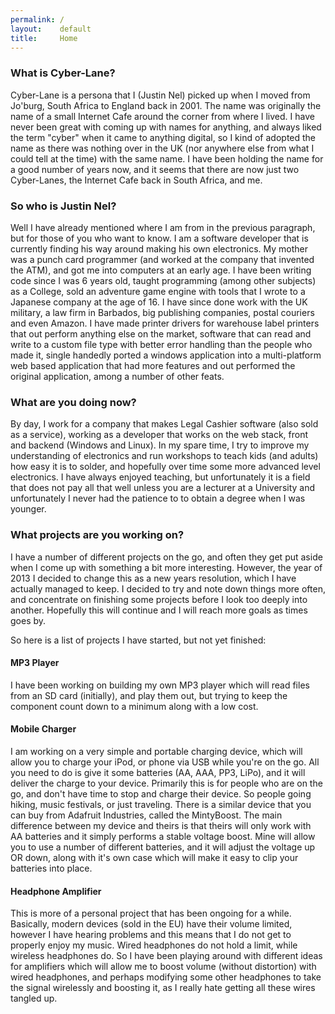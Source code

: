 ```yaml
---
permalink: /
layout:    default
title:     Home
---
```

### What is Cyber-Lane?

Cyber-Lane is a persona that I (Justin Nel) picked up when I moved from Jo'burg, South Africa to England back in 2001. The name was originally the name of a small Internet Cafe around the corner from where I lived. I have never been great with coming up with names for anything, and always liked the term "cyber" when it came to anything digital, so I kind of adopted the name as there was nothing over in the UK (nor anywhere else from what I could tell at the time) with the same name. I have been holding the name for a good number of years now, and it seems that there are now just two Cyber-Lanes, the Internet Cafe back in South Africa, and me.

### So who is Justin Nel?

Well I have already mentioned where I am from in the previous paragraph, but for those of you who want to know. I am a software developer that is currently finding his way around making his own electronics. My mother was a punch card programmer (and worked at the company that invented the ATM), and got me into computers at an early age. I have been writing code since I was 6 years old, taught programming (among other subjects) as a College, sold an adventure game engine with tools that I wrote to a Japanese company at the age of 16. I have since done work with the UK military, a law firm in Barbados, big publishing companies, postal couriers and even Amazon. I have made printer drivers for warehouse label printers that out perform anything else on the market, software that can read and write to a custom file type with better error handling than the people who made it, single handedly ported a windows application into a multi-platform web based application that had more features and out performed the original application, among a number of other feats.

### What are you doing now?

By day, I work for a company that makes Legal Cashier software (also sold as a service), working as a developer that works on the web stack, front and backend (Windows and Linux). In my spare time, I try to improve my understanding of electronics and run workshops to teach kids (and adults) how easy it is to solder, and hopefully over time some more advanced level electronics. I have always enjoyed teaching, but unfortunately it is a field that does not pay all that well unless you are a lecturer at a University and unfortunately I never had the patience to to obtain a degree when I was younger.

### What projects are you working on?

I have a number of different projects on the go, and often they get put aside when I come up with something a bit more interesting. However, the year of 2013 I decided to change this as a new years resolution, which I have actually managed to keep. I decided to try and note down things more often, and concentrate on finishing some projects before I look too deeply into another. Hopefully this will continue and I will reach more goals as times goes by.

So here is a list of projects I have started, but not yet finished:

#### MP3 Player

I have been working on building my own MP3 player which will read files from an SD card (initially), and play them out, but trying to keep the component count down to a minimum along with a low cost.

#### Mobile Charger

I am working on a very simple and portable charging device, which will allow you to charge your iPod, or phone via USB while you're on the go. All you need to do is give it some batteries (AA, AAA, PP3, LiPo), and it will deliver the charge to your device. Primarily this is for people who are on the go, and don't have time to stop and charge their device. So people going hiking, music festivals, or just traveling. There is a similar device that you can buy from Adafruit Industries, called the MintyBoost. The main difference between my device and theirs is that theirs will only work with AA batteries and it simply performs a stable voltage boost. Mine will allow you to use a number of different batteries, and it will adjust the voltage up OR down, along with it's own case which will make it easy to clip your batteries into place.

#### Headphone Amplifier

This is more of a personal project that has been ongoing for a while. Basically, modern devices (sold in the EU) have their volume limited, however I have hearing problems and this means that I do not get to properly enjoy my music. Wired headphones do not hold a limit, while wireless headphones do. So I have been playing around with different ideas for amplifiers which will allow me to boost volume (without distortion) with wired headphones, and perhaps modifying some other headphones to take the signal wirelessly and boosting it, as I really hate getting all these wires tangled up.
